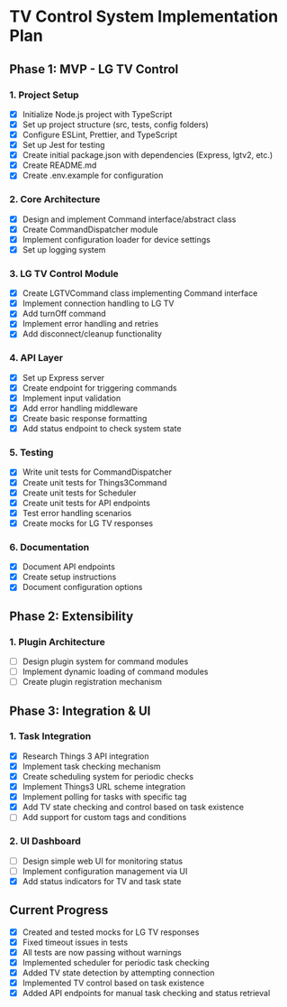 # TV Control System Implementation Plan

## Phase 1: MVP - LG TV Control

### 1. Project Setup

- [x] Initialize Node.js project with TypeScript
- [x] Set up project structure (src, tests, config folders)
- [x] Configure ESLint, Prettier, and TypeScript
- [x] Set up Jest for testing
- [x] Create initial package.json with dependencies (Express, lgtv2, etc.)
- [x] Create README.md
- [x] Create .env.example for configuration

### 2. Core Architecture

- [x] Design and implement Command interface/abstract class
- [x] Create CommandDispatcher module
- [x] Implement configuration loader for device settings
- [x] Set up logging system

### 3. LG TV Control Module

- [x] Create LGTVCommand class implementing Command interface
- [x] Implement connection handling to LG TV
- [x] Add turnOff command
- [x] Implement error handling and retries
- [x] Add disconnect/cleanup functionality

### 4. API Layer

- [x] Set up Express server
- [x] Create endpoint for triggering commands
- [x] Implement input validation
- [x] Add error handling middleware
- [x] Create basic response formatting
- [x] Add status endpoint to check system state

### 5. Testing

- [x] Write unit tests for CommandDispatcher
- [x] Create unit tests for Things3Command
- [x] Create unit tests for Scheduler
- [x] Create unit tests for API endpoints
- [x] Test error handling scenarios
- [x] Create mocks for LG TV responses

### 6. Documentation

- [x] Document API endpoints
- [x] Create setup instructions
- [x] Document configuration options

## Phase 2: Extensibility

### 1. Plugin Architecture

- [ ] Design plugin system for command modules
- [ ] Implement dynamic loading of command modules
- [ ] Create plugin registration mechanism

## Phase 3: Integration & UI

### 1. Task Integration

- [x] Research Things 3 API integration
- [x] Implement task checking mechanism
- [x] Create scheduling system for periodic checks
- [x] Implement Things3 URL scheme integration
- [x] Implement polling for tasks with specific tag
- [x] Add TV state checking and control based on task existence
- [ ] Add support for custom tags and conditions

### 2. UI Dashboard

- [ ] Design simple web UI for monitoring status
- [ ] Implement configuration management via UI
- [x] Add status indicators for TV and task state

## Current Progress

- [x] Created and tested mocks for LG TV responses
- [x] Fixed timeout issues in tests
- [x] All tests are now passing without warnings
- [x] Implemented scheduler for periodic task checking
- [x] Added TV state detection by attempting connection
- [x] Implemented TV control based on task existence
- [x] Added API endpoints for manual task checking and status retrieval
